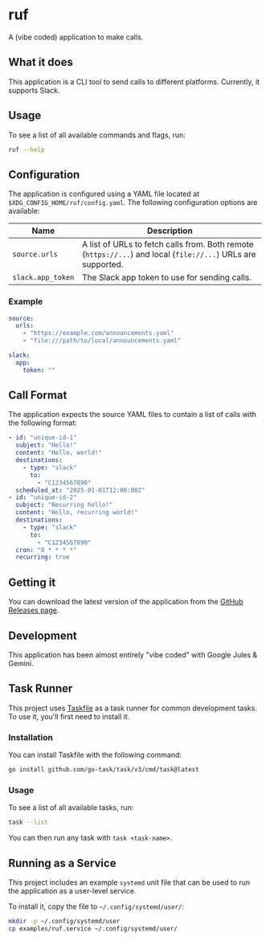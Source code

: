 # ruf

A (vibe coded) application to make calls.

## What it does

This application is a CLI tool to send calls to different platforms. Currently, it supports Slack.

## Usage

To see a list of all available commands and flags, run:

```bash
ruf --help
```

## Configuration

The application is configured using a YAML file located at `$XDG_CONFIG_HOME/ruf/config.yaml`. The following configuration options are available:

| Name | Description |
| --- | --- |
| `source.urls` | A list of URLs to fetch calls from. Both remote (`https://...`) and local (`file://...`) URLs are supported. |
| `slack.app_token` | The Slack app token to use for sending calls. |

### Example

```yaml
source:
  urls:
    - "https://example.com/announcements.yaml"
    - "file:///path/to/local/announcements.yaml"

slack:
  app:
    token: ""
```

## Call Format

The application expects the source YAML files to contain a list of calls with the following format:

```yaml
- id: "unique-id-1"
  subject: "Hello!"
  content: "Hello, world!"
  destinations:
    - type: "slack"
      to:
        - "C1234567890"
  scheduled_at: "2025-01-01T12:00:00Z"
- id: "unique-id-2"
  subject: "Recurring hello!"
  content: "Hello, recurring world!"
  destinations:
    - type: "slack"
      to:
        - "C1234567890"
  cron: "0 * * * *"
  recurring: true
```

## Getting it

You can download the latest version of the application from the [GitHub Releases page](https://github.com/andrewhowdencom/ruf/releases).

## Development

This application has been almost entirely "vibe coded" with Google Jules & Gemini.

## Task Runner

This project uses [Taskfile](https://taskfile.dev/) as a task runner for common development tasks. To use it, you'll first need to install it.

### Installation

You can install Taskfile with the following command:

```bash
go install github.com/go-task/task/v3/cmd/task@latest
```

### Usage

To see a list of all available tasks, run:

```bash
task --list
```

You can then run any task with `task <task-name>`.

## Running as a Service

This project includes an example `systemd` unit file that can be used to run the application as a user-level service.

To install it, copy the file to `~/.config/systemd/user/`:

```bash
mkdir -p ~/.config/systemd/user
cp examples/ruf.service ~/.config/systemd/user/
```
